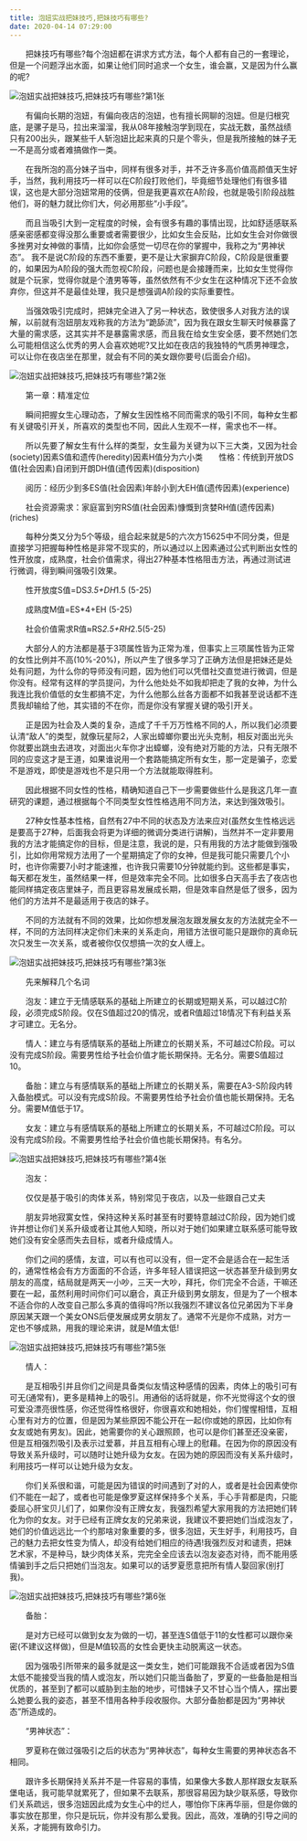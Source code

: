 ```yaml
---
title: 泡妞实战把妹技巧,把妹技巧有哪些?
date: 2020-04-14 07:29:00
---
```




　　把妹技巧有哪些?每个泡妞都在讲求方式方法，每个人都有自己的一套理论，但是一个问题浮出水面，如果让他们同时追求一个女生，谁会赢，又是因为什么赢的呢?

![泡妞实战把妹技巧,把妹技巧有哪些?第1张](/img/55c3174f84c9b084339f77bd5f5003e1.jpg)

　　有偏向长期的泡妞，有偏向夜店的泡妞，也有擅长网聊的泡妞。但是归根究底，是骡子是马，拉出来溜溜，我从08年接触泡学到现在，实战无数，虽然战绩只有200出头，跟某些千人斩泡妞比起来真的只是个零头，但是我所接触的妹子无一不是高分或者难搞做作一类。

　　在我所泡的高分妹子当中，同样有很多对手，并不乏许多高价值高颜值天生好手，当然，我利用技巧一样可以在C阶段打败他们，毕竟细节处理他们有很多错误，这也是大部分泡妞常用的伎俩，但是我更喜欢在A阶段，也就是吸引阶段战胜他们，哥的魅力就比你们大，何必用那些“小手段”。

　　而且当吸引大到一定程度的时候，会有很多有趣的事情出现，比如舒适感联系感亲密感都变得没那么重要或者需要很少，比如女生会反贴，比如女生会对你做很多挫男对女神做的事情，比如你会感觉一切尽在你的掌握中，我称之为“男神状态”。 我不是说C阶段的东西不重要，更不是让大家摒弃C阶段，C阶段是很重要的，如果因为A阶段的强大而忽视C阶段，问题也是会接踵而来，比如女生觉得你就是个玩家，觉得你就是个渣男等等，虽然依然有不少女生在这种情况下还不会放弃你，但这并不是最佳处理，我只是想强调A阶段的实际重要性。

　　当强效吸引完成时，把妹完全进入了另一种状态，致使很多人对我方法的误解，以前就有泡妞朋友戏称我的方法为“跪舔流”，因为我在跟女生聊天时候暴露了大量的需求感，这其实并不是暴露需求感，而且我在给女生安全感，要不然她们怎么可能相信这么优秀的男人会喜欢她呢?又比如在夜店的我独特的气质男神理念，可以让你在夜店坐在那里，就会有不同的美女跟你要号(后面会介绍)。

![泡妞实战把妹技巧,把妹技巧有哪些?第2张](/img/f7376e6835a6f858bd9600a637c260d7.jpg)

　　第一章：精准定位

　　瞬间把握女生心理动态，了解女生因性格不同而需求的吸引不同，每种女生都有关键吸引开关，所喜欢的类型也不同，因此人生观不一样，需求也不一样。

　　所以先要了解女生有什么样的类型，女生最为关键为以下三大类，又因为社会(society)因素S值和遗传(heredity)因素H值分为六小类　　性格：传统到开放DS值(社会因素)自闭到开朗DH值(遗传因素)(disposition)

　　阅历：经历少到多ES值(社会因素)年龄小到大EH值(遗传因素)(experience)

　　社会资源需求：家庭富到穷RS值(社会因素)慷慨到贪婪RH值(遗传因素)(riches)

　　每种分类又分为5个等级，组合起来就是5的六次方15625中不同分类，但是直接学习把握每种性格是非常不现实的，所以通过以上因素通过公式判断出女性的性开放度，成熟度，社会价值需求，得出27种基本性格阻击方法，再通过测试进行微调，得到瞬间强吸引效果。

　　性开放度S值=DS*3.5+DH*1.5 (5-25)

　　成熟度M值=ES*4+EH (5-25)

　　社会价值需求R值≈RS*2.5+RH*2.5(5-25)

　　大部分人的方法都是基于3项属性皆为正常为准，但事实上三项属性皆为正常的女性比例并不高(10%-20%)，所以产生了很多学习了正确方法但是把妹还是处处有问题，为什么你的导师没有问题，因为他们可以凭借社交直觉进行微调，但是你没有。经常有这样的学员提问，为什么他处处不如我却把走了我的女神，为什么我连比我价值低的女生都搞不定，为什么他那么丝各方面都不如我甚至说话都不连贯我却输给了他，其实错的不在你，而是你没有掌握关键的吸引开关。

　　正是因为社会及人类的复杂，造成了千千万万性格不同的人，所以我们必须要认清“敌人”的类型，就像玩星际2，人家出蟑螂你要出光头克制，相反对面出光头你就要出跳虫去进攻，对面出火车你才出蟑螂，没有绝对万能的方法，只有无限不同的应变这才是王道，如果谁说用一个套路能搞定所有女生，那一定是骗子，恋爱不是游戏，即使是游戏也不是只用一个方法就能取得胜利。

　　因此根据不同女性的性格，精确知道自己下一步需要做些什么是我这几年一直研究的课题，通过根据每个不同类型女性性格选用不同方法，来达到强效吸引。

　　27种女性基本性格，自然有27中不同的状态及方法来应对(虽然女生性格远远是要高于27种，后面我会将更为详细的微调分类进行讲解)，当然并不一定非要用我的方法才能搞定你的目标，但是注意，我说的是，只有用我的方法才能做到强吸引，比如你用常规方法用了一个星期搞定了你的女神，但是我可能只需要几个小时，也许你需要7小时才能速推，也许我只需要10分钟就能约到。这些都是事实，每天都在发生，虽然结果一样，但是效率完全不同。比如很多白天高手去了夜店也能同样搞定夜店里妹子，而且更容易发展成长期，但是效率自然是低了很多，因为他们的方法并不是最适用于夜店的妹子。

　　不同的方法就有不同的效果，比如你想发展泡友跟发展女友的方法就完全不一样，不同的方法同样决定你们未来的关系走向，用错方法很可能只是跟你的真命玩次只发生一次关系，或者被你仅仅想搞一次的女人缠上。

![泡妞实战把妹技巧,把妹技巧有哪些?第3张](/img/5768b0a1d5cdefa247de185202f0e018.jpg)

　　先来解释几个名词

　　泡友：建立于无情感联系的基础上所建立的长期或短期关系，可以越过C阶段，必须完成S阶段。仅在S值超过20的情况，或者R值超过18情况下有利益关系才可建立。无名分。

　　情人：建立与有感情联系的基础上所建立的长期关系，不可越过C阶段。可以没有完成S阶段。需要男性给予社会价值才能长期保持。无名分。需要S值超过10。

　　备胎：建立与有感情联系的基础上所建立的长期关系，需要在A3-S阶段内转入备胎模式。可以没有完成S阶段。不需要男性给予社会价值也能长期保持。无名分。需要M值低于17。

　　女友：建立与有感情联系的基础上所建立的长期关系，不可越过C阶段。可以没有完成S阶段。不需要男性给予社会价值也能长期保持。有名分。

![泡妞实战把妹技巧,把妹技巧有哪些?第4张](/img/20c51bb6706ef7f375c3a43d0f69cb57.jpg)

　　泡友：

　　仅仅是基于吸引的肉体关系，特别常见于夜店，以及一些跟自己丈夫

　　朋友异地寂寞女性，保持这种关系时甚至有时要特意越过C阶段，因为她们或许并想让你们关系升级或者让其他人知晓，所以对于她们如果建立联系感可能导致她们没有安全感而失去目标，或者升级成情人。

　　你们之间的感情，友谊，可以有也可以没有，但一定不会是适合在一起生活的，通常性格会有方方面面的不合适，许多年轻人错误把这一状态甚至升级到男女朋友的高度，结局就是两天一小吵，三天一大吵，拜托，你们完全不合适，干嘛还要在一起，虽然利用时间你们可以磨合，真正升级到男女朋友，但是为了一个根本不适合你的人改变自己那么多真的值得吗?所以我强烈不建议各位兄弟因为下半身原因某天跟一个美女ONS后便发展成男女朋友了。通常不光是你不成熟，对方一定也不够成熟，用我的理论来讲，就是M值太低!

![泡妞实战把妹技巧,把妹技巧有哪些?第5张](/img/ddf39dba3f8b80a484b9b7edef554aa3.jpg)

　　情人：

　　是互相吸引并且你们之间是具备类似友情这种感情的因素，肉体上的吸引可有可无(通常有)，更多是精神上的吸引。用通俗的话将就是，你不光觉得这个女的很可爱没漂亮很性感，你还觉得性格很好，你很喜欢和她相处，你们惺惺相惜，互相心里有对方的位置，但是因为某些原因不能公开在一起(你或她的原因，比如你有女友或她有男友)。因此，她需要你的关心跟照顾，也可以是你们甚至还没亲密，但是互相强烈吸引及表示过爱慕，并且互相有心理上的慰藉。在因为你的原因没有导致关系升级时，可以随时让她升级为女友。在因为她的原因而没有关系升级时，利用技巧一样可以让她升级为女友。

　　你们关系很和谐，可能是因为错误的时间遇到了对的人，或者是社会因素使你们不能在一起了，或者也可能是像罗夏这样保持多个关系，手心手背都是肉，只能委屈心肝宝贝儿们了，如果你没有正牌女友，我强烈希望大家用我的方法把她们转化为你的女友。对于已经有正牌女友的兄弟来说，我建议不要把她们当成泡友了，她们的价值远远比一个约那啥对象重要的多，很多泡妞，天生好手，利用技巧，自己的魅力去把女性变为情人，却没有给她们相应的待遇!我强烈反对和谴责，把妹艺术家，不是种马，缺少肉体关系，完完全全应该去以泡友姿态对待，而不能用感情骗到手之后只把她们当泡友。如果可以的话罗夏愿意把所有情人娶回家(别打我)。

![泡妞实战把妹技巧,把妹技巧有哪些?第6张](/img/aeb1fd802dd598f0c43d51668496b271.jpg)

　　备胎：

　　是对方已经可以做到女友为做的一切，甚至连S值低于11的女性都可以跟你亲密(不建议这样做)，但是M值较高的女性会更快主动脱离这一状态。

　　因为强吸引所带来的最多就是这一类女生，她们可能跟我不合适或者因为S值太低不能接受当我的情人或泡友，所以她们只能当备胎了，罗夏的一些备胎是相当优质的，甚至到了都可以威胁到主胎的地步，可惜妹子又不甘心当个情人，摆出要么她要么我的姿态，甚至不惜用各种手段收服你。大部分备胎都是因为“男神状态”所造成的。

　　“男神状态”：

　　罗夏称在做过强吸引之后的状态为“男神状态”，每种女生需要的男神状态各不相同。

　　跟许多长期保持关系并不是一件容易的事情，如果像大多数人那样跟女友联系堡电话，我可能早就累死了，但如果不去联系，那很容易因为缺少联系感，导致你们关系疏远，很多泡妞因此成为女生心中的烂人，哪怕你下床再华丽，但是你做的事实放在那里，你只是玩玩，你并没有那么爱我。因此，高效，准确的引导之间的关系，才能拥有致命引力。